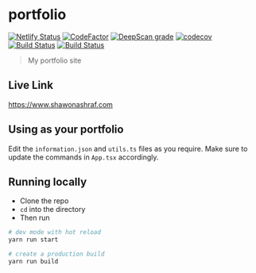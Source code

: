 # portfolio

[![Netlify Status](https://api.netlify.com/api/v1/badges/f58822d7-2d13-41f0-8d6d-598dfde80952/deploy-status)](https://app.netlify.com/sites/zen-visvesvaraya-26e11a/deploys)
[![CodeFactor](https://www.codefactor.io/repository/github/shawonashraf/portfolio/badge)](https://www.codefactor.io/repository/github/shawonashraf/portfolio)
[![DeepScan grade](https://deepscan.io/api/teams/4763/projects/8685/branches/108708/badge/grade.svg)](https://deepscan.io/dashboard#view=project&tid=4763&pid=8685&bid=108708)
[![codecov](https://codecov.io/gh/ShawonAshraf/portfolio/branch/master/graph/badge.svg?token=Sy2TzKXug4)](https://codecov.io/gh/ShawonAshraf/portfolio)
[![Build Status](https://travis-ci.com/ShawonAshraf/portfolio.svg?branch=master)](https://travis-ci.com/ShawonAshraf/portfolio)
[![Build Status](https://dev.azure.com/shawonAshraf/portfolio/_apis/build/status/ShawonAshraf.portfolio?branchName=master)](https://dev.azure.com/shawonAshraf/portfolio/_build/latest?definitionId=1&branchName=master)

> My portfolio site

## Live Link
https://www.shawonashraf.com

## Using as your portfolio
Edit the `information.json` and `utils.ts` files as you require. Make sure to update the commands in `App.tsx`
accordingly.

## Running locally
- Clone the repo
- `cd` into the directory
- Then run

```bash
# dev mode with hot reload
yarn run start

# create a production build
yarn run build
```